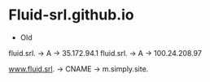 # Fluid-srl.github.io

- Old

fluid.srl. -> A -> 35.172.94.1
fluid.srl. -> A -> 100.24.208.97

www.fluid.srl. -> CNAME -> m.simply.site.